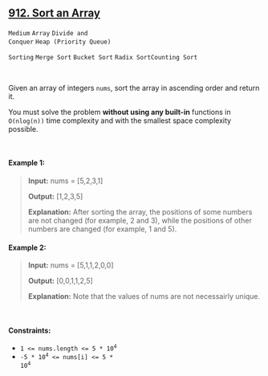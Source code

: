 ## [912. Sort an Array](https://leetcode.com/problems/sort-an-array/)

<code>Medium</code> <code>Array</code> <code>Divide and Conquer</code> <code>Heap (Priority Queue)</code>

<code>Sorting</code> <code>Merge Sort</code> <code>Bucket Sort</code> <code>Radix Sort</code><code>Counting Sort</code>

<br>

Given an array of integers <code>nums</code>, sort the array in ascending order and return it.

You must solve the problem __without using any built-in__ functions in <code>O(nlog(n))</code> time complexity and with the smallest space complexity possible.

<br>

#### Example 1:

> __Input:__ nums = [5,2,3,1]
>
> __Output:__ [1,2,3,5]
>
> __Explanation:__ After sorting the array, the positions of some numbers are not changed (for example, 2 and 3), while the positions of other numbers are changed (for example, 1 and 5).

#### Example 2:

> __Input:__ nums = [5,1,1,2,0,0]
>
> __Output:__ [0,0,1,1,2,5]
>
> __Explanation:__ Note that the values of nums are not necessairly unique.

<br>

#### Constraints:

- <code>1 <= nums.length <= 5 * 10<sup>4</sup></code>
- <code>-5 * 10<sup>4</sup> <= nums[i] <= 5 * 10<sup>4</sup></code>